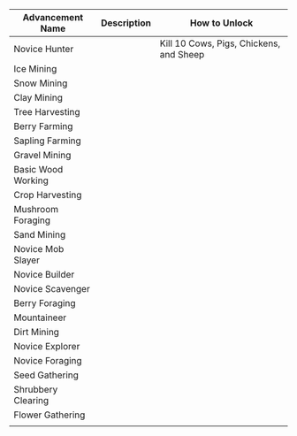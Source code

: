 | Advancement Name | Description | How to Unlock |
|---|---|---|
| Novice Hunter |  | Kill 10 Cows, Pigs, Chickens, and Sheep |
| Ice Mining |   |   |
| Snow Mining |   |   |
| Clay Mining |   |   |
| Tree Harvesting |   |   |
| Berry Farming |   |   |
| Sapling Farming |   |   |
| Gravel Mining |   |   |
| Basic Wood Working |   |   |
| Crop Harvesting |   |   |
| Mushroom Foraging |   |   |
| Sand Mining |   |   |
| Novice Mob Slayer |   |   |
| Novice Builder |   |   |
| Novice Scavenger |   |   |
| Berry Foraging |   |   |
| Mountaineer |   |   |
| Dirt Mining |   |   |
| Novice Explorer |   |   |
| Novice Foraging |   |   |
| Seed Gathering |   |   |
| Shrubbery Clearing |   |   |
| Flower Gathering |   |   |
|   |   |   |
